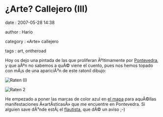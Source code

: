 ¿Arte? Callejero (III)
======================

date
:   2007-05-28 14:38

author
:   Hario

category
:   «Arte» callejero

tags
:   art, ontheroad

Hoy os dejo una pintada de las que proliferan Ãºltimamente por
[Pontevedra](http://maps.google.com/maps/ms?ie=UTF8&hl=en&msa=0&msid=114303437087355913634.00000112b8abe2a87c8d8&ll=42.432865,-8.647109&spn=0.004712,0.008562&t=h&z=17&om=1),
y que aÃºn no sabemos a quÃ© viene el cuento, pues nos hemos topado con
mÃ¡s de una apariciÃ³n de este ratonil dibujo:

![Raten (I)](http://hario.files.wordpress.com/2007/05/raten1.jpeg)

![Raten 2](http://hario.files.wordpress.com/2007/05/raten2.jpeg)

He empezado a poner las marcas de color azul en [el
mapa](http://maps.google.com/maps/ms?ie=UTF8&hl=en&msa=0&msid=114303437087355913634.00000112b8abe2a87c8d8&ll=42.896089,-8.544617&spn=1.201211,2.191772&t=h&z=9&om=1)
para aquÃ©llas manifestaciones Â«artÃ­sticasÂ» que me encuentre en
Pontevedra. Si alguien save dÃ³nde estÃ¡ el
[flautista](http://es.wikipedia.org/wiki/El_flautista_de_Hamel%C3%ADn),
que dÃ© un aviso ;-)
